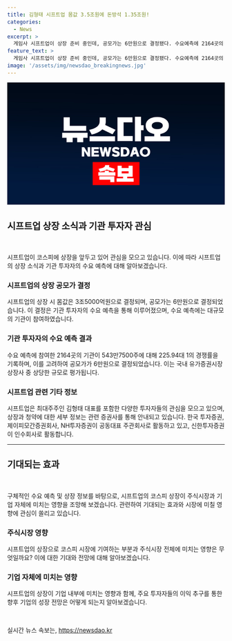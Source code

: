 ```yaml
---
title: 김형태 시프트업 몸값 3.5조원에 돈방석 1.35조원!
categories:
  - News
excerpt: >
  게임사 시프트업이 상장 준비 중인데, 공모가는 6만원으로 결정됐다. 수요예측에 2164곳의 기관이 참여해 225.94대 1의 경쟁률을 기록했고, 시프트업의 상장 시 몸값은 3조5000억원이다. 최대주주인 김형태 대표는 1조 3596억원을 보유하며, 중국 텐센트가 2대 주주이다. 청약은 2일과 3일에 진행되며, 상장 공동대표 주관회사는 한국투자증권, 제이피모간증권회사, NH투자증권이고, 인수회사는 신한투자증권이다. (문장수: 9, 글자수: 423)
feature_text: >
  게임사 시프트업이 상장 준비 중인데, 공모가는 6만원으로 결정됐다. 수요예측에 2164곳의 기관이 참여해 225.94대 1의 경쟁률을 기록했고, 시프트업의 상장 시 몸값은 3조5000억원이다. 최대주주인 김형태 대표는 1조 3596억원을 보유하며, 중국 텐센트가 2대 주주이다. 청약은 2일과 3일에 진행되며, 상장 공동대표 주관회사는 한국투자증권, 제이피모간증권회사, NH투자증권이고, 인수회사는 신한투자증권이다. (문장수: 9, 글자수: 423)
image: '/assets/img/newsdao_breakingnews.jpg'
---
```


<p><img src="/assets/img/newsdao_breakingnews.jpg" alt="bookingtag 속보" /></p>

<h2 data-ke-size="size26">시프트업 상장 소식과 기관 투자자 관심</h2>

<p data-ke-size="size16">&nbsp;</p>

<p>시프트업이 코스피에 상장을 앞두고 있어 관심을 모으고 있습니다. 이에 따라 시프트업의 상장 소식과 기관 투자자의 수요 예측에 대해 알아보겠습니다.</p>

<h3>시프트업의 상장 공모가 결정</h3>

<p data-ke-size="size16">시프트업의 상장 시 몸값은 3조5000억원으로 결정되며, 공모가는 6만원으로 결정되었습니다. 이 결정은 기관 투자자의 수요 예측을 통해 이루어졌으며, 수요 예측에는 대규모의 기관이 참여하였습니다.</p>

<h3>기관 투자자의 수요 예측 결과</h3>

<p data-ke-size="size16">수요 예측에 참여한 2164곳의 기관이 543만7500주에 대해 225.94대 1의 경쟁률을 기록하며, 이를 고려하여 공모가가 6만원으로 결정되었습니다. 이는 국내 유가증권시장 상장사 중 상당한 규모로 평가됩니다.</p>

<h3>시프트업 관련 기타 정보</h3>

<p data-ke-size="size16">시프트업은 최대주주인 김형태 대표를 포함한 다양한 투자자들의 관심을 모으고 있으며, 상장과 청약에 대한 세부 정보는 관련 증권사를 통해 안내되고 있습니다. 한국 투자증권, 제이피모간증권회사, NH투자증권이 공동대표 주관회사로 활동하고 있고, 신한투자증권이 인수회사로 활동합니다.</p>

<hr>

<h2 data-ke-size="size26">기대되는 효과</h2>

<p data-ke-size="size16">&nbsp;</p>

<p>구체적인 수요 예측 및 상장 정보를 바탕으로, 시프트업의 코스피 상장이 주식시장과 기업 자체에 미치는 영향을 조망해 보겠습니다. 관련하여 기대되는 효과와 시장에 미칠 영향에 관심이 쏠리고 있습니다. </p>

<h3>주식시장 영향</h3>

<p data-ke-size="size16">시프트업의 상장으로 코스피 시장에 기여하는 부분과 주식시장 전체에 미치는 영향은 무엇일까요? 이에 대한 기대와 전망에 대해 알아보겠습니다.</p>

<h3>기업 자체에 미치는 영향</h3>

<p data-ke-size="size16">시프트업의 상장이 기업 내부에 미치는 영향과 함께, 주요 투자자들의 이익 추구를 통한 향후 기업의 성장 전망은 어떻게 되는지 알아보겠습니다.</p>

<p data-ke-size="size16">&nbsp;</p>
실시간 뉴스 속보는, <a href="https://newsdao.kr" rel="dofollow">https://newsdao.kr</a>


